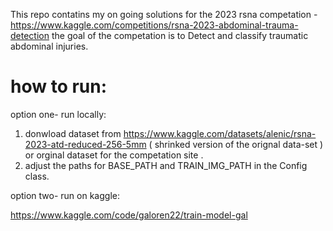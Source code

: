 This repo contatins my on going solutions for the  2023 rsna competation -https://www.kaggle.com/competitions/rsna-2023-abdominal-trauma-detection 
the goal of the competation  is to Detect and classify traumatic abdominal injuries.
# how to run:
option one- run locally:

1. donwload dataset from https://www.kaggle.com/datasets/alenic/rsna-2023-atd-reduced-256-5mm ( shrinked version of the orignal data-set ) or orginal dataset for the competation site .
2. adjust the paths for BASE_PATH and TRAIN_IMG_PATH in the Config class.
   
option two- run on kaggle: 

https://www.kaggle.com/code/galoren22/train-model-gal


